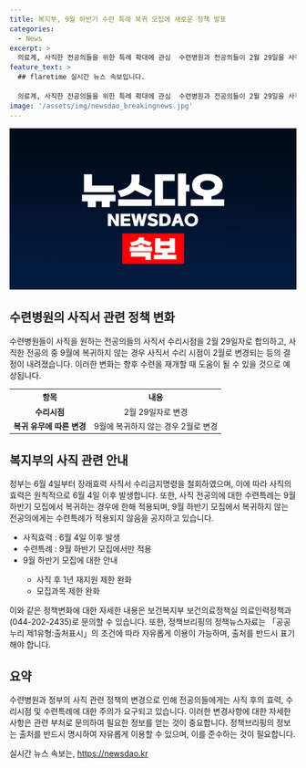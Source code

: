 ```yaml
---
title: 복지부, 9월 하반기 수련 특례 복귀 모집에 새로운 정책 발표
categories:
  - News
excerpt: >
  의료계, 사직한 전공의들을 위한 특례 확대에 관심  수련병원과 전공의들이 2월 29일을 사직서 수리 시점으로 합의하며, 9월에 복귀하지 않는 전공의들에게 향후 수련을 재개할 때 도움이 될 것으로 전망되고 있음. 보건복지부는 6월 4일부터 사직서 수리금지명령을 철회하여, 수련규정과 관련된 효력도 6월 4일 이후 발생하게 함. 9월 하반기 모집에서 복귀하지 않는 전공의에게는 수련특례가 적용되지 않음. (출처: 정책브리핑)
feature_text: >
  ## flaretime 실시간 뉴스 속보입니다.

  의료계, 사직한 전공의들을 위한 특례 확대에 관심  수련병원과 전공의들이 2월 29일을 사직서 수리 시점으로 합의하며, 9월에 복귀하지 않는 전공의들에게 향후 수련을 재개할 때 도움이 될 것으로 전망되고 있음. 보건복지부는 6월 4일부터 사직서 수리금지명령을 철회하여, 수련규정과 관련된 효력도 6월 4일 이후 발생하게 함. 9월 하반기 모집에서 복귀하지 않는 전공의에게는 수련특례가 적용되지 않음. (출처: 정책브리핑)
image: '/assets/img/newsdao_breakingnews.jpg'
---
```


<p><img src="/assets/img/newsdao_breakingnews.jpg" alt="flaretime 속보" /></p>

<h2 data-ke-size="size26">수련병원의 사직서 관련 정책 변화</h2>

<p data-ke-size="size16">수련병원들이 사직을 원하는 전공의들의 사직서 수리시점을 2월 29일자로 합의하고, 사직한 전공의 중 9월에 복귀하지 않는 경우 사직서 수리 시점이 2월로 변경되는 등의 결정이 내려졌습니다. 이러한 변화는 향후 수련을 재개할 때 도움이 될 수 있을 것으로 예상됩니다. </p>

<table>
    <tr>
        <th>항목</th>
        <th>내용</th>
    </tr>
    <tr>
        <td style="text-align: center; height: 17px;"><b>수리시점</b></td>
        <td style="text-align: center; height: 17px;">2월 29일자로 변경</td>
    </tr>
    <tr>
        <td style="text-align: center; height: 17px;"><b>복귀 유무에 따른 변경</b></td>
        <td style="text-align: center; height: 17px;">9월에 복귀하지 않는 경우 2월로 변경</td>
    </tr>
</table>

<h2 data-ke-size="size26">복지부의 사직 관련 안내</h2>

<p data-ke-size="size16">정부는 6월 4일부터 장래효력 사직서 수리금지명령을 철회하였으며, 이에 따라 사직의 효력은 원칙적으로 6월 4일 이후 발생합니다. 또한, 사직 전공의에 대한 수련특례는 9월 하반기 모집에서 복귀하는 경우에 한해 적용되며, 9월 하반기 모집에서 복귀하지 않는 전공의에게는 수련특례가 적용되지 않음을 공지하고 있습니다.</p>

<ul>
    <li>사직효력 : 6월 4일 이후 발생</li>
    <li>수련특례 : 9월 하반기 모집에서만 적용</li>
    <li>9월 하반기 모집에 대한 안내</li>
        <ul>
            <li>사직 후 1년 재지원 제한 완화</li>
            <li>모집과목 제한 완화</li>
        </ul>
</ul>

<p data-ke-size="size16">이와 같은 정책변화에 대한 자세한 내용은 보건복지부 보건의료정책실 의료인력정책과(044-202-2435)로 문의할 수 있습니다. 또한, 정책브리핑의 정책뉴스자료는 「공공누리 제1유형:출처표시」의 조건에 따라 자유롭게 이용이 가능하며, 출처를 반드시 표기해야 합니다.</p>

<h2 data-ke-size="size26">요약</h2>

<p data-ke-size="size16">수련병원과 정부의 사직 관련 정책의 변경으로 인해 전공의들에게는 사직 후의 효력, 수리시점 및 수련특례에 대한 주의가 요구되고 있습니다. 이러한 변경사항에 대한 자세한 사항은 관련 부처로 문의하여 필요한 정보를 얻는 것이 중요합니다. 정책브리핑의 정보는 출처를 반드시 명시하여 자유롭게 이용할 수 있으며, 이를 준수하는 것이 필요합니다.</p>
실시간 뉴스 속보는, <a href="https://newsdao.kr" rel="dofollow">https://newsdao.kr</a>


